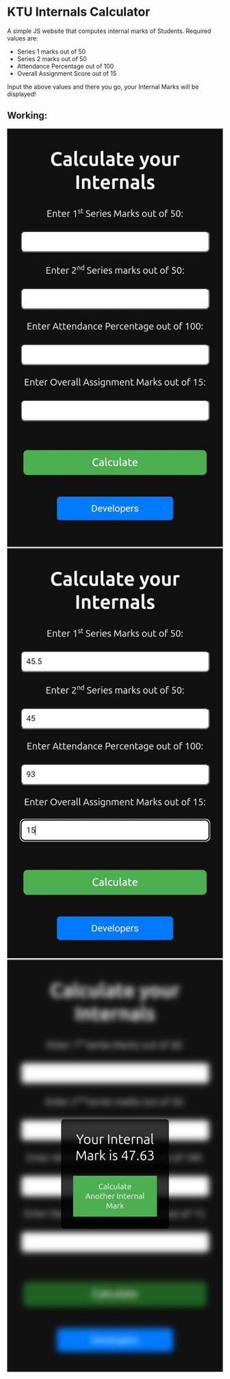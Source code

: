 # KTU Internals Calculator

A simple JS website that computes internal marks of Students.
Required values are:
- Series 1 marks out of 50
- Series 2 marks out of 50
- Attendance Percentage out of 100
- Overall Assignment Score out of 15

Input the above values and there you go, your Internal Marks will be displayed!

## Working:
![image](assets/asset1.jpeg)
![image](assets/asset2.jpeg)
![image](assets/asset3.jpeg)

